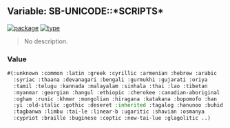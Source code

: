 ## Variable: SB-UNICODE::\*SCRIPTS\*
[![package](https://img.shields.io/badge/Package-SB--UNICODE-5f9ea0.svg?style=social&colorA=999999)](../) [![type](https://img.shields.io/badge/Type-Variable-5f9ea0.svg?style=social&colorA=999999)](../#variable) 

> No description.

### Value
```cl
#(:unknown :common :latin :greek :cyrillic :armenian :hebrew :arabic
  :syriac :thaana :devanagari :bengali :gurmukhi :gujarati :oriya
  :tamil :telugu :kannada :malayalam :sinhala :thai :lao :tibetan
  :myanmar :georgian :hangul :ethiopic :cherokee :canadian-aboriginal
  :ogham :runic :khmer :mongolian :hiragana :katakana :bopomofo :han
  :yi :old-italic :gothic :deseret :inherited :tagalog :hanunoo :buhid
  :tagbanwa :limbu :tai-le :linear-b :ugaritic :shavian :osmanya
  :cypriot :braille :buginese :coptic :new-tai-lue :glagolitic ..)
```
